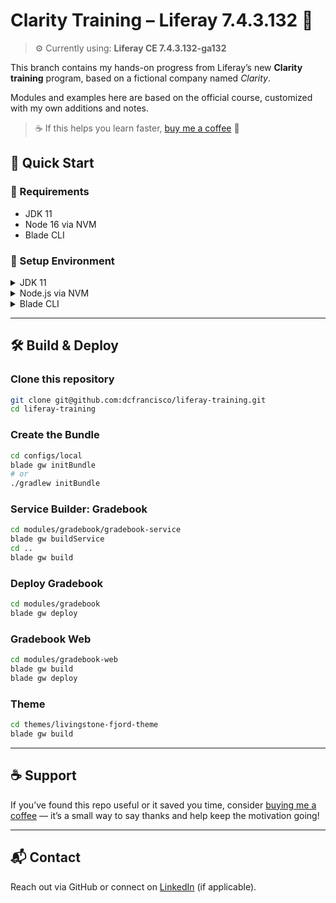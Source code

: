 # Clarity Training – Liferay 7.4.3.132 📘

> ⚙️ Currently using: **Liferay CE 7.4.3.132-ga132**

This branch contains my hands-on progress from Liferay’s new **Clarity training** program, based on a fictional company named *Clarity*.

Modules and examples here are based on the official course, customized with my own additions and notes.

> ☕️ If this helps you learn faster, [buy me a coffee](https://www.buymeacoffee.com/dcfrancisco) 🙌


## 🚀 Quick Start

### 🧰 Requirements

- JDK 11
- Node 16 via NVM
- Blade CLI

### 🔧 Setup Environment

<details>
<summary>JDK 11</summary>

**Linux:**
```bash
sudo apt install openjdk-11-jdk
````

**Windows / macOS:**
Download from [Oracle JDK 11](https://www.oracle.com/java/technologies/javase-jdk11-downloads.html)

</details>

<details>
<summary>Node.js via NVM</summary>

**Install NVM:**

* **Linux:**

```bash
curl -o- https://raw.githubusercontent.com/nvm-sh/nvm/v0.38.0/install.sh | bash
```

* **macOS:**

```bash
brew install nvm
```

* **Windows:**
  [Official guide](https://learn.microsoft.com/en-us/windows/dev-environment/javascript/nodejs-on-windows)

**Install Node 16:**

```bash
nvm install 16
nvm use 16
```

</details>

<details>
<summary>Blade CLI</summary>

Download Blade CLI installer:

* [Windows](https://releases.liferay.com/tools/ide/3.9.8/LiferayWorkspace-202212271250-windows-installer.exe)
* [Linux](https://releases.liferay.com/tools/ide/3.9.8/LiferayWorkspace-202212271250-linux-x64-installer.run)
* [macOS](https://releases.liferay.com/tools/ide/3.9.8/LiferayWorkspace-202212271250-macosx-installer.dmg)

</details>

---

## 🛠️ Build & Deploy

### Clone this repository

```bash
git clone git@github.com:dcfrancisco/liferay-training.git
cd liferay-training
```

### Create the Bundle

```bash
cd configs/local
blade gw initBundle
# or
./gradlew initBundle
```

### Service Builder: Gradebook

```bash
cd modules/gradebook/gradebook-service
blade gw buildService
cd ..
blade gw build
```

### Deploy Gradebook

```bash
cd modules/gradebook
blade gw deploy
```

### Gradebook Web

```bash
cd modules/gradebook-web
blade gw build
blade gw deploy
```

### Theme

```bash
cd themes/livingstone-fjord-theme
blade gw build
```

---

## ☕ Support

If you’ve found this repo useful or it saved you time, consider [buying me a coffee](https://www.buymeacoffee.com/dcfrancisco) — it’s a small way to say thanks and help keep the motivation going!

---

## 📬 Contact

Reach out via GitHub or connect on [LinkedIn](https://www.linkedin.com/in/dannyfrancisco/) (if applicable).

